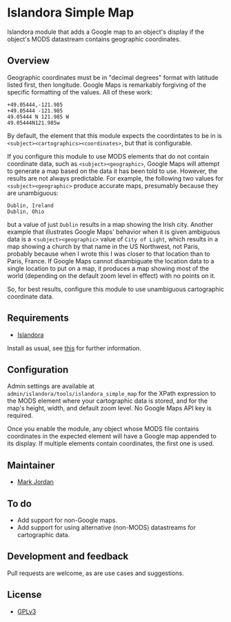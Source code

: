 # Islandora Simple Map

Islandora module that adds a Google map to an object's display if the object's MODS datastream contains geographic coordinates.

## Overview

Geographic coordinates must be in "decimal degrees" format with latitude listed first, then longitude. Google Maps is remarkably forgiving of the specific formatting of the values. All of these work:

```
+49.05444,-121.985
+49.05444 -121.985
49.05444 N 121.985 W
49.05444N121.985w
```

By default, the element that this module expects the coordintates to be in is `<subject><cartographics><coordinates>`, but that is configurable.

If you configure this module to use MODS elements that do not contain coordinate data, such as `<subject><geographic>`, Google Maps will attempt to generate a map based on the data it has been told to use. However, the results are not always predictable. For example, the following two values for `<subject><geographic>` produce accurate maps, presumably because they are unambiguous:

```
Dublin, Ireland
Dublin, Ohio
```

but a value of just `Dublin` results in a map showing the Irish city. Another example that illustrates Google Maps' behavior when it is given ambiguous data is a <`subject><geographic>` value of `City of Light`, which results in a map showing a church by that name in the US Northwest, not Paris, probably because when I wrote this I was closer to that location than to Paris, France. If Google Maps cannot disambiguate the location data to a single location to put on a map, it produces a map showing most of the world (depending on the default zoom level in effect) with no points on it.

So, for best results, configure this module to use unambiguous cartographic coordinate data.


## Requirements

* [Islandora](https://github.com/Islandora/islandora)

Install as usual, see [this](https://drupal.org/documentation/install/modules-themes/modules-7) for further information.

## Configuration

Admin settings are available at `admin/islandora/tools/islandora_simple_map` for the XPath expression to the MODS element where your cartographic data is stored, and for the map's height, width, and default zoom level. No Google Maps API key is required.

Once you enable the module, any object whose MODS file contains coordinates in the expected element will have a Google map appended to its display. If multiple elements contain coordinates, the first one is used.

## Maintainer

* [Mark Jordan](https://github.com/mjordan)

## To do

* Add support for non-Google maps.
* Add support for using alternative (non-MODS) datastreams for cartographic data.

## Development and feedback

Pull requests are welcome, as are use cases and suggestions.

## License

* [GPLv3](http://www.gnu.org/licenses/gpl-3.0.txt)
